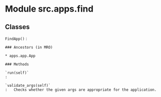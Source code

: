 Module src.apps.find
====================

Classes
-------

`FindApp()`
:   

    ### Ancestors (in MRO)

    * apps.app.App

    ### Methods

    `run(self)`
    :

    `validate_args(self)`
    :   Checks whether the given args are appropriate for the application.